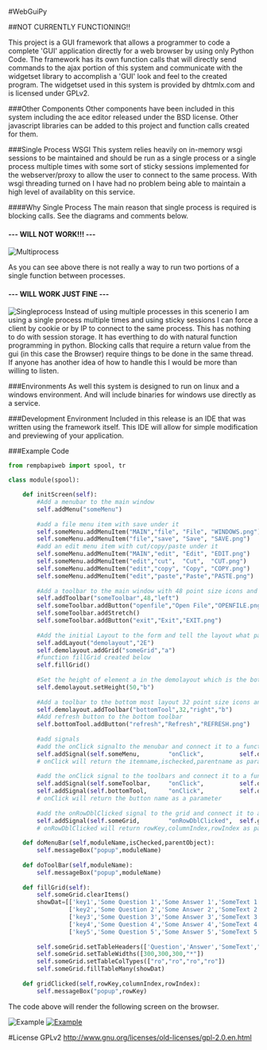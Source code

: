 #WebGuiPy

##NOT CURRENTLY FUNCTIONING!!

This project is a GUI framework that allows a programmer to code a complete 'GUI' application directly for a web browser by using only Python Code.  The framework has its own function calls that will directly send commands to the ajax portion of this system and communicate with the widgetset library to accomplish a 'GUI' look and feel to the created program.  The widgetset used in this system is provided by dhtmlx.com and is licensed under GPLv2.
    
###Other Components
Other components have been included in this system including the ace editor released under the BSD license.  Other javascript libraries can be added to this project and function calls created for them.

###Single Process WSGI
This system relies heavily on in-memory wsgi sessions to be maintained and should be run as a single process or a single process multiple times with some sort of sticky sessions implemented for the webserver/proxy to allow the user to connect to the same process. With wsgi threading turned on I have had no problem being able to maintain a high level of availablity on this service.

####Why Single Process
The main reason that single process is required is blocking calls.  See the diagrams and comments below.

#### --- WILL NOT WORK!!! ---
![Multiprocess](https://github.com/schapman1974/webguipy/blob/master/img/multiprocess.png "Multiprocess")

As you can see above there is not really a way to run two portions of a single function between processes.  

#### --- WILL WORK JUST FINE ---
![Singleprocess](https://github.com/schapman1974/webguipy/blob/master/img/singleprocess.png "Singleprocess")
Instead of using multiple processes in this scenerio I am using a single process multiple times and using sticky sessions I can force a client by cookie or by IP to connect to the same process.  This has nothing to do with session storage.  It has everthing to do with natural function programming in python.  Blocking calls that require a return value from the gui (in this case the Browser) require things to be done in the same thread.  If anyone has another idea of how to handle this I would be more than willing to listen.

###Environments
As well this system is designed to run on linux and a windows environment.  And will include binaries for windows use directly as a service.
    
###Development Environment
Included in this release is an IDE that was written using the framework itself.   This IDE will allow for simple modification and previewing of your application.

###Example Code
```python
from rempbapiweb import spool, tr

class module(spool):

    def initScreen(self):
        #Add a menubar to the main window
        self.addMenu("someMenu")
        
        #add a file menu item with save under it
        self.someMenu.addMenuItem("MAIN","file", "File", "WINDOWS.png")
        self.someMenu.addMenuItem("file","save", "Save", "SAVE.png")
        #add an edit menu item with cut/copy/paste under it
        self.someMenu.addMenuItem("MAIN","edit", "Edit", "EDIT.png")
        self.someMenu.addMenuItem("edit","cut",  "Cut",  "CUT.png")
        self.someMenu.addMenuItem("edit","copy", "Copy", "COPY.png")
        self.someMenu.addMenuItem("edit","paste","Paste","PASTE.png")
        
        #Add a toolbar to the main window with 48 point size icons and aligned left
        self.addToolbar("someToolbar",48,"left")
        self.someToolbar.addButton("openfile","Open File","OPENFILE.png")
        self.someToolbar.addStretch()
        self.someToolbar.addButton("exit","Exit","EXIT.png")
        
        #Add the initial Layout to the form and tell the layout what pattern to take
        self.addLayout("demolayout","2E")
        self.demolayout.addGrid("someGrid","a")
        #function fillGrid created below
        self.fillGrid()
        
        #Set the height of element a in the demolayout which is the bottom most layout
        self.demolayout.setHeight(50,"b")
        
        #Add a toolbar to the bottom most layout 32 point size icons and aligned right
        self.demolayout.addToolbar("bottomTool",32,"right","b")
        #Add refresh button to the bottom toolbar
        self.bottomTool.addButton("refresh","Refresh","REFRESH.png")
        
        #add signals
        #add the onClick signalto the menubar and connect it to a function
        self.addSignal(self.someMenu,        "onClick",          self.doMenuBar)   
        # onClick will return the itemname,ischecked,parentname as parameters
        
        #add the onClick signal to the toolbars and connect it to a function.
        self.addSignal(self.someToolbar,     "onClick",          self.doToolBar)
        self.addSignal(self.bottomTool,      "onClick",          self.doToolBar)   
        # onClick will return the button name as a parameter
        
        #add the onRowDblClicked signal to the grid and connect it to a function
        self.addSignal(self.someGrid,        "onRowDblClicked",  self.gridClicked)
        # onRowDblClicked will return rowKey,columnIndex,rowIndex as parameters
        
    def doMenuBar(self,moduleName,isChecked,parentObject):
        self.messageBox("popup",moduleName)
        
    def doToolBar(self,moduleName):
        self.messageBox("popup",moduleName)
        
    def fillGrid(self):
        self.someGrid.clearItems()
        showDat=[['key1','Some Question 1','Some Answer 1','SomeText 1','MoreText 1'],
                 ['key2','Some Question 2','Some Answer 2','SomeText 2','MoreText 2'],
                 ['key3','Some Question 3','Some Answer 3','SomeText 3','MoreText 3'],
                 ['key4','Some Question 4','Some Answer 4','SomeText 4','MoreText 4'],
                 ['key5','Some Question 5','Some Answer 5','SomeText 5','MoreText 5']]
                 
        self.someGrid.setTableHeaders(['Question','Answer','SomeText',"MoreText"])
        self.someGrid.setTableWidths([300,300,300,"*"])
        self.someGrid.setTableColTypes(["ro","ro","ro","ro"])
        self.someGrid.fillTableMany(showDat)
        
    def gridClicked(self,rowKey,columnIndex,rowIndex):
        self.messageBox("popup",rowKey)
```

The code above will render the following screen on the browser.

![Example](https://github.com/schapman1974/webguipy/blob/master/img/webguipyex1.png "Example")
[![Example](https://img.youtube.com/vi/bI3DVL6oyjY/0.jpg)](https://www.youtube.com/watch?v=bI3DVL6oyjY)

#License
GPLv2 
http://www.gnu.org/licenses/old-licenses/gpl-2.0.en.html
